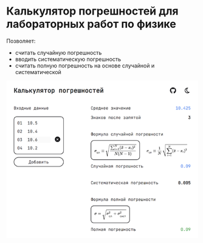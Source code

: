 # Калькулятор погрешностей для лабораторных работ по физике

Позволяет:
- считать случайную погрешность
- вводить систематическую погрешность
- считать полную погрешность на основе случайной и систематической

![](/public/preview.png)
